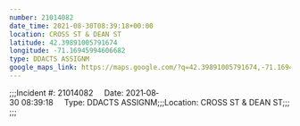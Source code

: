 ```yaml
---
number: 21014082
date_time: 2021-08-30T08:39:18+00:00
location: CROSS ST & DEAN ST
latitude: 42.39891005791674
longitude: -71.16945994606682
type: DDACTS ASSIGNM
google_maps_link: https://maps.google.com/?q=42.39891005791674,-71.16945994606682
---
```


;;;Incident #: 21014082     Date: 2021‐08‐30 08:39:18     Type: DDACTS ASSIGNM;;;Location: CROSS ST & DEAN ST;;;;;;
